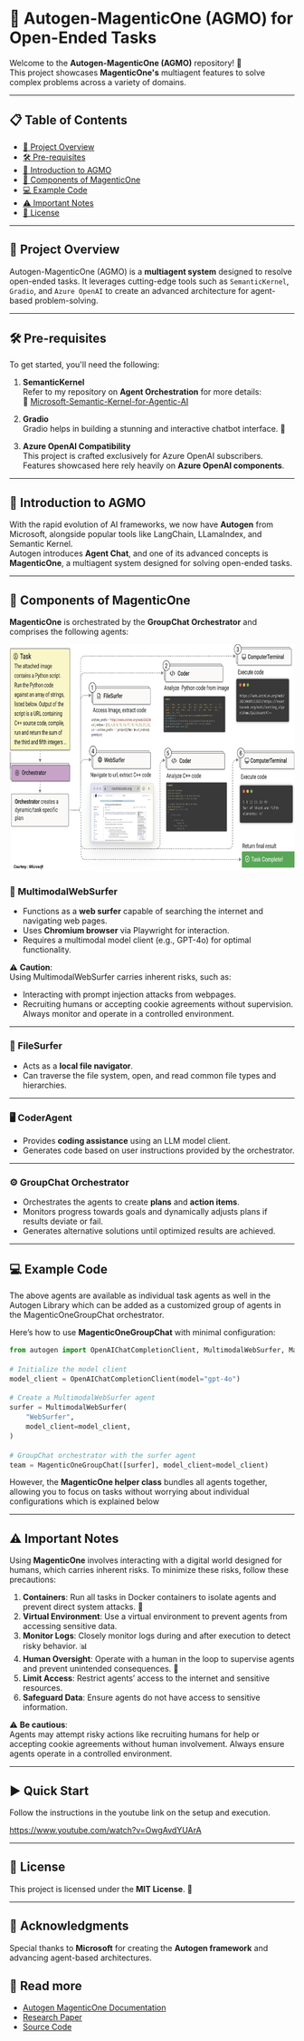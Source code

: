  
# 🌟 Autogen-MagenticOne (AGMO) for Open-Ended Tasks  
   
Welcome to the **Autogen-MagenticOne (AGMO)** repository! 🚀    
This project showcases **MagenticOne's** multiagent features to solve complex problems across a variety of domains.  
   
---  
   
## 📋 Table of Contents  
   
- [🌟 Project Overview](#-project-overview)  
- [🛠️ Pre-requisites](#%EF%B8%8F-pre-requisites)  
- [📖 Introduction to AGMO](#-introduction-to-agmo)  
- [🧩 Components of MagenticOne](#-components-of-magenticone)  
- [💻 Example Code](#-example-code)  
- [⚠️ Important Notes](#-important-notes)  
- [📜 License](#-license)  
   
---  
   
## 🌟 Project Overview  
   
Autogen-MagenticOne (AGMO) is a **multiagent system** designed to resolve open-ended tasks. It leverages cutting-edge tools such as `SemanticKernel`, `Gradio`, and `Azure OpenAI` to create an advanced architecture for agent-based problem-solving.  
   
---  
   
## 🛠️ Pre-requisites  
   
To get started, you'll need the following:  
   
1. **SemanticKernel**    
   Refer to my repository on **Agent Orchestration** for more details:    
   🔗 [Microsoft-Semantic-Kernel-for-Agentic-AI](https://github.com/armeggaddon/Microsoft-Semantic-Kernel-for-Agentic-AI)  
   
2. **Gradio**    
   Gradio helps in building a stunning and interactive chatbot interface. 🤖  
   
3. **Azure OpenAI Compatibility**    
   This project is crafted exclusively for Azure OpenAI subscribers. Features showcased here rely heavily on **Azure OpenAI components**.  
   
---  
   
## 📖 Introduction to AGMO  
   
With the rapid evolution of AI frameworks, we now have **Autogen** from Microsoft, alongside popular tools like LangChain, LLamaIndex, and Semantic Kernel.    
Autogen introduces **Agent Chat**, and one of its advanced concepts is **MagenticOne**, a multiagent system designed for solving open-ended tasks.  
   
---  
   
## 🧩 Components of MagenticOne  
   
**MagenticOne** is orchestrated by the **GroupChat Orchestrator** and comprises the following agents:  

<img src="https://github.com/armeggaddon/Autogen-with-Magentic-One/blob/main/autogen-magentic-one-example.png" alt="Microsoft Autogen MagenticOne" width="600" height="400">
   
### 🔎 MultimodalWebSurfer    
- Functions as a **web surfer** capable of searching the internet and navigating web pages.    
- Uses **Chromium browser** via Playwright for interaction.    
- Requires a multimodal model client (e.g., GPT-4o) for optimal functionality.    
  
⚠️ **Caution**:    
Using MultimodalWebSurfer carries inherent risks, such as:    
- Interacting with prompt injection attacks from webpages.    
- Recruiting humans or accepting cookie agreements without supervision.    
Always monitor and operate in a controlled environment.  
   
---  
   
### 📂 FileSurfer    
- Acts as a **local file navigator**.    
- Can traverse the file system, open, and read common file types and hierarchies.  
   
---  
   
### 🖥️ CoderAgent    
- Provides **coding assistance** using an LLM model client.    
- Generates code based on user instructions provided by the orchestrator.  
   
---  
   
### ⚙️ GroupChat Orchestrator    
- Orchestrates the agents to create **plans** and **action items**.    
- Monitors progress towards goals and dynamically adjusts plans if results deviate or fail.    
- Generates alternative solutions until optimized results are achieved.  
   
---  
   
## 💻 Example Code  

The above agents are available as individual task agents as well in the Autogen Library which can be added as a customized group of agents in the MagenticOneGroupChat orchestrator.

Here’s how to use **MagenticOneGroupChat** with minimal configuration:  
   
```python  
from autogen import OpenAIChatCompletionClient, MultimodalWebSurfer, MagenticOneGroupChat  
   
# Initialize the model client  
model_client = OpenAIChatCompletionClient(model="gpt-4o")  
   
# Create a MultimodalWebSurfer agent  
surfer = MultimodalWebSurfer(  
    "WebSurfer",  
    model_client=model_client,  
)  
   
# GroupChat orchestrator with the surfer agent  
team = MagenticOneGroupChat([surfer], model_client=model_client)  
```  
   
However, the **MagenticOne helper class** bundles all agents together, allowing you to focus on tasks without worrying about individual configurations which is explained below 
   
---  
   
## ⚠️ Important Notes  
   
Using **MagenticOne** involves interacting with a digital world designed for humans, which carries inherent risks. To minimize these risks, follow these precautions:    
  
1. **Containers**: Run all tasks in Docker containers to isolate agents and prevent direct system attacks. 🐳    
2. **Virtual Environment**: Use a virtual environment to prevent agents from accessing sensitive data.    
3. **Monitor Logs**: Closely monitor logs during and after execution to detect risky behavior. 📊    
4. **Human Oversight**: Operate with a human in the loop to supervise agents and prevent unintended consequences. 👀    
5. **Limit Access**: Restrict agents’ access to the internet and sensitive resources.    
6. **Safeguard Data**: Ensure agents do not have access to sensitive information.    
  
⚠️ **Be cautious**:    
Agents may attempt risky actions like recruiting humans for help or accepting cookie agreements without human involvement. Always ensure agents operate in a controlled environment.  
   
--- 

## ▶️ Quick Start

Follow the instructions in the youtube link on the setup and execution.

https://www.youtube.com/watch?v=OwgAvdYUArA

---
   
## 📜 License  
   
This project is licensed under the **MIT License**. 📄    
  
---  
   
## 🙌 Acknowledgments  
   
Special thanks to **Microsoft** for creating the **Autogen framework** and advancing agent-based architectures.    
  
## 📖 Read more
- [Autogen MagenticOne Documentation](https://microsoft.github.io/autogen/stable/user-guide/agentchat-user-guide/magentic-one.html)
- [Research Paper](https://arxiv.org/abs/2411.04468)
- [Source Code](https://github.com/microsoft/autogen/tree/v0.4.4/python/packages/autogen-magentic-one)
